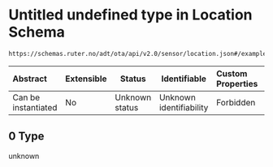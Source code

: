 # Untitled undefined type in Location Schema

```txt
https://schemas.ruter.no/adt/ota/api/v2.0/sensor/location.json#/examples/0
```




| Abstract            | Extensible | Status         | Identifiable            | Custom Properties | Additional Properties | Access Restrictions | Defined In                                                                  |
| :------------------ | ---------- | -------------- | ----------------------- | :---------------- | --------------------- | ------------------- | --------------------------------------------------------------------------- |
| Can be instantiated | No         | Unknown status | Unknown identifiability | Forbidden         | Allowed               | none                | [location.json\*](../../schema/sensor/location.json "open original schema") |

## 0 Type

unknown
